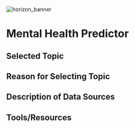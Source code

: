 ![horizon_banner](horizon_banner.png)
# Mental Health Predictor

## Selected Topic

## Reason for Selecting Topic

## Description of Data Sources

## Tools/Resources
